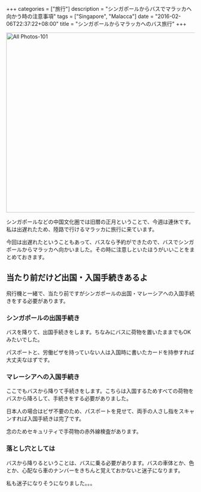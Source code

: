 +++
categories = ["旅行"]
description = "シンガポールからバスでマラッカへ向かう時の注意事項"
tags = ["Singapore", "Malacca"]
date = "2016-02-06T22:37:22+08:00"
title = "シンガポールからマラッカへのバス旅行"
+++

<a href="https://flic.kr/p/DiF5k6" title="All Photos-101 by -kazu634-"><img src="https://farm2.staticflickr.com/1615/24485204779_bd6818ddd8_z.jpg" width="640" height="480" alt="All Photos-101"></a>

シンガポールなどの中国文化圏では旧暦の正月ということで、今週は連休です。私は出遅れたため、陸路で行けるマラッカに旅行に来ています。

今回は出遅れたということもあって、バスなら予約ができたので、バスでシンガポールからマラッカへ向かいました。その時に注意しといたほうがいいことをまとめておきます。

## 当たり前だけど出国・入国手続きあるよ
飛行機と一緒で、当たり前ですがシンガポールの出国・マレーシアへの入国手続きをする必要があります。

### シンガポールの出国手続き
バスを降りて、出国手続きをします。ちなみにバスに荷物を置いたままでもOKみたいでした。

パスポートと、労働ビザを持っていない人は入国時に書いたカードを持参すれば大丈夫なはずです。

### マレーシアへの入国手続き
ここでもバスから降りて手続きをします。こちらは入国するためすべての荷物をバスから降ろして、手続きをする必要がありました。

日本人の場合はビザ不要のため、パスポートを見せて、両手の人さし指をスキャンすれば入国手続きは完了です。

念のためセキュリティで手荷物の赤外線検査があります。

### 落とし穴としては
バスから降りるということは、バスに乗る必要があります。バスの車体とか、色とか、心配なら車のナンバーをきちんと覚えておかないと迷子になります。

私も迷子になりそうになりました。。。
